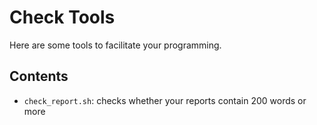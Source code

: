 # Check Tools

Here are some tools to facilitate your programming.

## Contents

- `check_report.sh`: checks whether your reports contain 200 words or more
